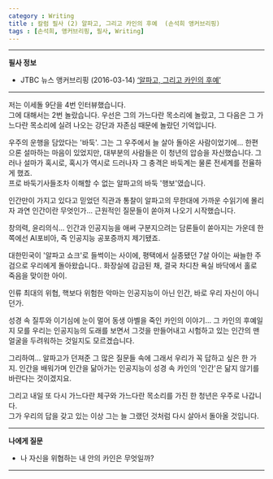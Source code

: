 ```yaml
---
category : Writing
title : 칼럼 필사 (2) 알파고, 그리고 카인의 후예  (손석희 앵커브리핑)  
tags : [손석희, 앵커브리핑, 필사, Writing]
---
```

***
**필사 정보**  
- JTBC 뉴스 앵커브리핑 (2016-03-14) [‘알파고, 그리고 카인의 후예’](http://news.jtbc.joins.com/article/article.aspx?news_id=NB11192626)  

***  

저는 이세돌 9단을 4번 인터뷰했습니다.  
그에 대해서는 2번 놀랐습니다. 우선은 그의 가느다란 목소리에 놀랐고, 그 다음은 그 가느다란 목소리에 실려 나오는 강단과 자존심 때문에 놀랐던 기억입니다.  

우주의 운행을 담았다는 '바둑'. 그는 그 우주에서 늘 살아 돌아온 사람이었기에... 한편으론 설마하는 마음이 있었지만, 대부분의 사람들은 이 청년의 압승을 자신했습니다. 그러나 설마가 혹시로, 혹시가 역시로 드러나자 그 충격은 바둑계는 물론 전세계를 전율하게 했죠.  
프로 바둑기사들조차 이해할 수 없는 알파고의 바둑 '행보'였습니다.

인간만이 가지고 있다고 믿었던 직관과 통찰이 알파고의 무한대에 가까운 수읽기에 몰리자 과연 인간이란 무엇인가... 근원적인 질문들이 쏟아져 나오기 시작했습니다.  

창의력, 윤리의식... 인간과 인공지능을 애써 구분지으려는 담론들이 쏟아지는 가운데 한쪽에선 AI포비아, 즉 인공지능 공포증까지 제기됐죠.  

대한민국이 '알파고 쇼크'로 들썩이는 사이에, 평택에서 실종됐던 7살 아이는 싸늘한 주검으로 우리에게 돌아왔습니다.. 화장실에 감금된 채, 결국 차디찬 욕실 바닥에서 홀로 죽음을 맞이한 아이.

인류 최대의 위협, 핵보다 위험한 악마는 인공지능이 아닌 인간, 바로 우리 자신이 아니던가.

성경 속 질투와 이기심에 눈이 멀어 동생 아벨을 죽인 카인의 이야기... 그 카인의 후예일지 모를 우리는 인공지능의 도래를 보면서 그것을 만들어내고 시험하고 있는 인간의 맨얼굴을 두려워하는 것일지도 모르겠습니다.

그리하여... 알파고가 던져준 그 많은 질문들 속에 그래서 우리가 꼭 답하고 싶은 한 가지. 인간을 배워가며 인간을 닮아가는 인공지능이 성경 속 카인의 '인간'은 닮지 않기를 바란다는 것이겠지요.

그리고 내일 또 다시 가느다란 체구와 가느다란 목소리를 가진 한 청년은 우주로 나갑니다.  
그가 우리의 답을 갖고 있는 이상 그는 늘 그랬던 것처럼 다시 살아서 돌아올 것입니다.  

***

**나에게 질문**  
- 나 자신을 위협하는 내 안의 카인은 무엇일까? 
 
***


 